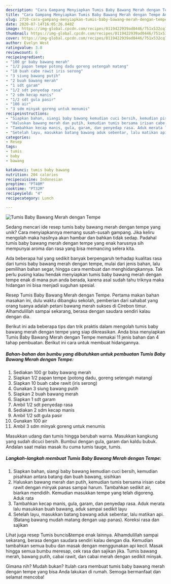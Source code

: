 ```yaml
---
description: "Cara Gampang Menyiapkan Tumis Baby Bawang Merah dengan Tempe Anti Gagal"
title: "Cara Gampang Menyiapkan Tumis Baby Bawang Merah dengan Tempe Anti Gagal"
slug: 2710-cara-gampang-menyiapkan-tumis-baby-bawang-merah-dengan-tempe-anti-gagal
date: 2020-07-14T16:05:26.048Z
image: https://img-global.cpcdn.com/recipes/0119422939ad0446/751x532cq70/tumis-baby-bawang-merah-dengan-tempe-foto-resep-utama.jpg
thumbnail: https://img-global.cpcdn.com/recipes/0119422939ad0446/751x532cq70/tumis-baby-bawang-merah-dengan-tempe-foto-resep-utama.jpg
cover: https://img-global.cpcdn.com/recipes/0119422939ad0446/751x532cq70/tumis-baby-bawang-merah-dengan-tempe-foto-resep-utama.jpg
author: Evelyn West
ratingvalue: 3.8
reviewcount: 6
recipeingredient:
- "100 gr baby bawang merah"
- "1/2 papan tempe potong dadu goreng setengah matang"
- "10 buah cabe rawit iris serong"
- "3 siung bawang putih"
- "2 buah bawang merah"
- "1 sdt garam"
- "1/2 sdt penyedap rasa"
- "2 sdm kecap manis"
- "1/2 sdt gula pasir"
- "100 air"
- "3 sdm minyak goreng untuk menumis"
recipeinstructions:
- "Siapkan bahan, siangi baby bawang kemudian cuci bersih, kemudian pisahkan antara batang dan buah bawang, sisihkan"
- "Haluskan bawang merah dan putih, kemudian tumis bersama irisan cabe rawit dengan minyak panas sampai harum. Tambahkan sedikit air, biarkan mendidih. Kemudian masukkan tempe yang telah digoreng. Aduk rata"
- "Tambahkan kecap manis, gula, garam, dan penyedap rasa. Aduk merata lalu masukkan buah bawang, aduk sampai sedikit layu"
- "Setelah layu, masukkan batang bawang aduk sebentar, lalu matikan api. (Batang bawang mudah matang dengan uap panas). Koreksi rasa dan sajikan"
categories:
- Resep
tags:
- tumis
- baby
- bawang

katakunci: tumis baby bawang 
nutrition: 204 calories
recipecuisine: Indonesian
preptime: "PT40M"
cooktime: "PT32M"
recipeyield: "4"
recipecategory: Lunch

---
```



![Tumis Baby Bawang Merah dengan Tempe](https://img-global.cpcdn.com/recipes/0119422939ad0446/751x532cq70/tumis-baby-bawang-merah-dengan-tempe-foto-resep-utama.jpg)

Sedang mencari ide resep tumis baby bawang merah dengan tempe yang unik? Cara menyiapkannya memang susah-susah gampang. Jika keliru mengolah maka hasilnya akan hambar dan bahkan tidak sedap. Padahal tumis baby bawang merah dengan tempe yang enak harusnya sih mempunyai aroma dan rasa yang bisa memancing selera kita.

Ada beberapa hal yang sedikit banyak berpengaruh terhadap kualitas rasa dari tumis baby bawang merah dengan tempe, mulai dari jenis bahan, lalu pemilihan bahan segar, hingga cara membuat dan menghidangkannya. Tak perlu pusing kalau hendak menyiapkan tumis baby bawang merah dengan tempe enak di mana pun anda berada, karena asal sudah tahu triknya maka hidangan ini bisa menjadi suguhan spesial.

Resep Tumis Baby Bawang Merah dengan Tempe. Pertama makan bahan masakan ini, dulu waktu dibangku sekolah, pemberian dari sahabat yang orang tuanya adalah petani bawang merah sukses di Cirebon timur. Alhamdulillah sampai sekarang, berasa dengan saudara sendiri kalau dengan dia.


Berikut ini ada beberapa tips dan trik praktis dalam mengolah tumis baby bawang merah dengan tempe yang siap dikreasikan. Anda bisa menyiapkan Tumis Baby Bawang Merah dengan Tempe memakai 11 jenis bahan dan 4 tahap pembuatan. Berikut ini cara untuk membuat hidangannya.

<!--inarticleads1-->

##### Bahan-bahan dan bumbu yang dibutuhkan untuk pembuatan Tumis Baby Bawang Merah dengan Tempe:

1. Sediakan 100 gr baby bawang merah
1. Siapkan 1/2 papan tempe (potong dadu, goreng setengah matang)
1. Siapkan 10 buah cabe rawit (iris serong)
1. Gunakan 3 siung bawang putih
1. Siapkan 2 buah bawang merah
1. Siapkan 1 sdt garam
1. Ambil 1/2 sdt penyedap rasa
1. Sediakan 2 sdm kecap manis
1. Ambil 1/2 sdt gula pasir
1. Gunakan 100 air
1. Ambil 3 sdm minyak goreng untuk menumis


Masukkan udang dan tumis hingga berubah warna. Masukkan kangkung yang sudah dicuci bersih. Bumbui dengan gula, garam dan kaldu bubuk. Andalan saat malas masak itu cuma tumis tauge, tumis. 

<!--inarticleads2-->

##### Langkah-langkah membuat Tumis Baby Bawang Merah dengan Tempe:

1. Siapkan bahan, siangi baby bawang kemudian cuci bersih, kemudian pisahkan antara batang dan buah bawang, sisihkan
1. Haluskan bawang merah dan putih, kemudian tumis bersama irisan cabe rawit dengan minyak panas sampai harum. Tambahkan sedikit air, biarkan mendidih. Kemudian masukkan tempe yang telah digoreng. Aduk rata
1. Tambahkan kecap manis, gula, garam, dan penyedap rasa. Aduk merata lalu masukkan buah bawang, aduk sampai sedikit layu
1. Setelah layu, masukkan batang bawang aduk sebentar, lalu matikan api. (Batang bawang mudah matang dengan uap panas). Koreksi rasa dan sajikan


Lihat juga resep Tumis buncis&amp;tempe enak lainnya. Alhamdulillah sampai sekarang, berasa dengan saudara sendiri kalau dengan dia. Kemudian tambahkan semua bubu dan masak dengan menggunakan api kecil. Masak hingga semua bumbu meresap, cek rasa dan sajikan jika. Tumis bawang merah, bawang putih, cabai rawit, dan cabai merah dengan sedikit minyak. 

Gimana nih? Mudah bukan? Itulah cara membuat tumis baby bawang merah dengan tempe yang bisa Anda lakukan di rumah. Semoga bermanfaat dan selamat mencoba!
